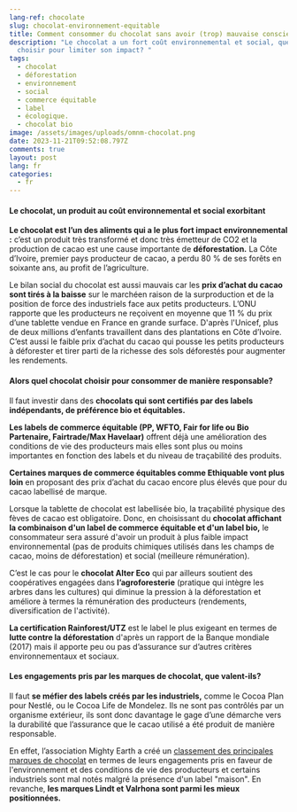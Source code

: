 ```yaml
---
lang-ref: chocolate
slug: chocolat-environnement-equitable
title: Comment consommer du chocolat sans avoir (trop) mauvaise conscience?
description: "Le chocolat a un fort coût environnemental et social, quel produit
  choisir pour limiter son impact? "
tags:
  - chocolat
  - déforestation
  - environnement
  - social
  - commerce équitable
  - label
  - écologique.
  - chocolat bio
image: /assets/images/uploads/omnm-chocolat.png
date: 2023-11-21T09:52:08.797Z
comments: true
layout: post
lang: fr
categories:
  - fr
---
```

#### Le chocolat, un produit au coût environnemental et social exorbitant 

**Le chocolat est l’un des aliments qui a le plus fort impact environnemental :** c’est un produit très transformé et donc très émetteur de CO2 et la production de cacao est une cause importante de **déforestation.** La Côte d’Ivoire, premier pays producteur de cacao, a perdu 80 % de ses forêts en soixante ans, au profit de l’agriculture. 

Le bilan social du chocolat est aussi mauvais car les **prix d’achat du cacao sont tirés à la baisse** sur le marchéen raison de la surproduction et de la position de force des industriels face aux petits producteurs. L’ONU rapporte que les producteurs ne reçoivent en moyenne que 11 % du prix d’une tablette vendue en France en grande surface. D'après l'Unicef, plus de deux millions d’enfants travaillent dans des plantations en Côte d’Ivoire.\
C’est aussi le faible prix d’achat du cacao qui pousse les petits producteurs à déforester et tirer parti de la richesse des sols déforestés pour augmenter les rendements.  

#### Alors quel chocolat choisir pour consommer de manière responsable?



Il faut investir dans des **chocolats qui sont certifiés par des labels indépendants, de préférence bio et équitables.** 

**Les labels de commerce équitable (PP, WFTO, Fair for life ou Bio Partenaire, Fairtrade/Max Havelaar)** offrent déjà une amélioration des conditions de vie des producteurs mais elles sont plus ou moins importantes en fonction des labels et du niveau de traçabilité des produits. 

**Certaines marques de commerce équitables comme Ethiquable vont plus loin** en proposant des prix d’achat du cacao encore plus élevés que pour du cacao labellisé de marque. 

Lorsque la tablette de chocolat est labellisée bio, la traçabilité physique des fèves de cacao est obligatoire. Donc, en choisissant du **chocolat affichant la combinaison d'un label de commerce équitable et d'un label bio,** le consommateur sera assuré d'avoir un produit à plus faible impact environnemental (pas de produits chimiques utilisés dans les champs de cacao, moins de déforestation) et social (meilleure rémunération). 

C’est le cas pour le **chocolat Alter Eco** qui par ailleurs soutient des coopératives engagées dans **l’agroforesterie** (pratique qui intègre les arbres dans les cultures) qui diminue la pression à la déforestation et améliore à termes la rémunération des producteurs (rendements, diversification de l'activité). 

**La certification Rainforest/UTZ** est le label le plus exigeant en termes de **lutte contre la déforestation** d'après un rapport de la Banque mondiale (2017) mais il apporte peu ou pas d’assurance sur d’autres critères environnementaux et sociaux. 

#### Les engagements pris par les marques de chocolat, que valent-ils? 

Il faut **se méfier des labels créés par les industriels,** comme le Cocoa Plan pour Nestlé, ou le Cocoa Life de Mondelez. Ils ne sont pas contrôlés par un organisme extérieur, ils sont donc davantage le gage d’une démarche vers la durabilité que l’assurance que le cacao utilisé a été produit de manière responsable. 

En effet, l’association Mighty Earth a créé un [classement des principales marques de chocolat](http://www.mightyearth.org/wp-content/uploads/Mighty-Easter-Chocolate-Buying-Guide-Final-low.pdf) en termes de leurs engagements pris en faveur de l'environnement et des conditions de vie des producteurs et certains industriels sont mal notés malgré la présence d'un label "maison". En revanche, **les marques Lindt et Valrhona sont parmi les mieux positionnées.**